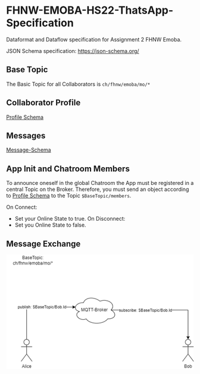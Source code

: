 # FHNW-EMOBA-HS22-ThatsApp-Specification
Dataformat and Dataflow specification for Assignment 2 FHNW Emoba.

JSON Schema specification: https://json-schema.org/

## Base Topic
The Basic Topic for all Collaborators is `ch/fhnw/emoba/mo/*`

## Collaborator Profile
[Profile Schema](https://github.com/KZellweger/FHNW-EMOBA-HS22-ThatsApp-Specification/blob/main/profile.schema.json)

## Messages
[Message-Schema](https://github.com/KZellweger/FHNW-EMOBA-HS22-ThatsApp-Specification/blob/main/message.schema.json)

## App Init and Chatroom Members
To announce oneself in the global Chatroom the App must be registered in a central Topic on the Broker.
Therefore, you must send an object according to [Profile Schema](https://github.com/KZellweger/FHNW-EMOBA-HS22-ThatsApp-Specification/profile.schema.json) to the Topic `$BaseTopic/members`.

On Connect:
- Set your Online State to true.
On Disconnect:
- Set you Online State to false. 

## Message Exchange

![./DataFlow.png](./DataFlow.png)